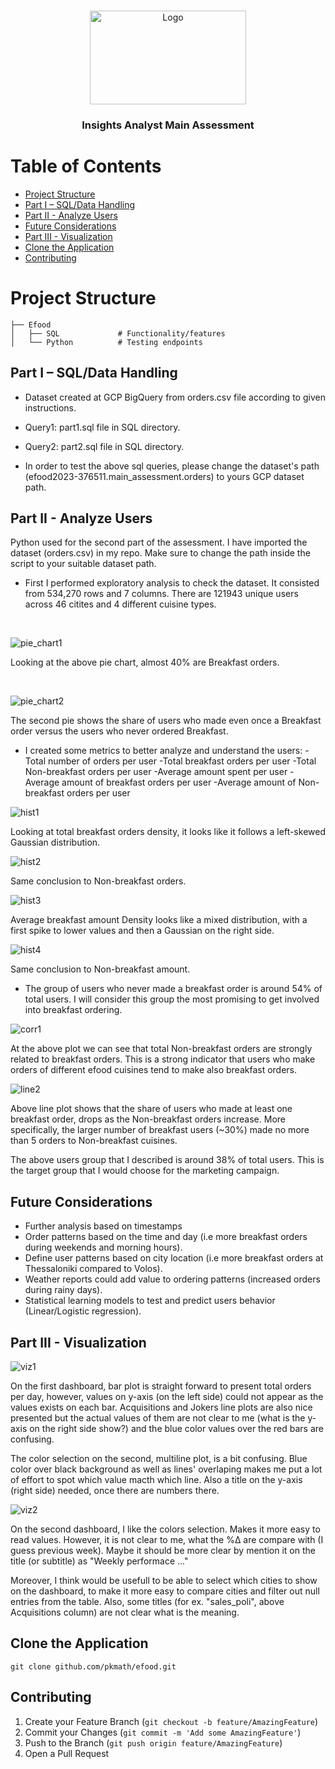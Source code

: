 <br />
<p align="center">
  <a>
    <img src="https://thetotalbusiness.com/wp-content/uploads/2020/11/efood-the-total-business.png" alt="Logo" width="250" height="150">
  </a>
  <h3 align="center">Insights Analyst Main Assessment</h3>
</p>

# Table of Contents

* [Project Structure](#project-structure)
* [Part I – SQL/Data Handling](#part-i--sqldata-handling)
* [Part II - Analyze Users](#part-ii---analyze-users)
* [Future Considerations](#future-considerations)
* [Part III - Visualization](#part-iii---visualization)
* [Clone the Application](#clone-the-application)
* [Contributing](#contributing)





# Project Structure


    ├── Efood                    
    │   ├── SQL             # Functionality/features
    │   └── Python          # Testing endpoints  

    


## Part I – SQL/Data Handling



* Dataset created at GCP BigQuery from orders.csv file according to given instructions.

* Query1: part1.sql file in SQL directory.

* Query2: part2.sql file in SQL directory.

* In order to test the above sql queries, please change the dataset's path (efood2023-376511.main_assessment.orders) to yours GCP dataset path.


## Part II - Analyze Users

Python used for the second part of the assessment. I have imported the dataset (orders.csv) in my repo. Make sure to change the path inside the script to your suitable dataset path.

* First I performed exploratory analysis to check the dataset. It consisted from 534,270 rows and 7 columns. There are 121943 unique users across 46 citites and 4 different cuisine types. 

<br />

![pie_chart1](https://user-images.githubusercontent.com/36280746/216691126-ed675005-e0eb-4468-b0ee-e2d797c14311.png)

Looking at the above pie chart, almost 40% are Breakfast orders.

<br />

![pie_chart2](https://user-images.githubusercontent.com/36280746/216691422-e77261a8-e529-415b-9caa-8634669df3f4.png)

The second pie shows the share of users who made even once a Breakfast order versus the users who never ordered Breakfast.

* I created some metrics to better analyze and understand the users:
-Total number of orders per user
-Total breakfast orders per user
-Total Non-breakfast orders per user
-Average amount spent per user 
-Average amount of breakfast orders per user
-Average amount of Non-breakfast orders per user

![hist1](https://user-images.githubusercontent.com/36280746/216692327-c7ba7934-af32-47a8-a744-fce8a1349fa1.png)

Looking at total breakfast orders density, it looks like it follows a left-skewed Gaussian distribution.

![hist2](https://user-images.githubusercontent.com/36280746/216693301-9138051f-56ad-4a1b-9d47-4b0247c9deec.png)

Same conclusion to Non-breakfast orders.

![hist3](https://user-images.githubusercontent.com/36280746/216693717-9c44963e-04db-4149-ade8-231de3a95091.png)

Average breakfast amount Density looks like a mixed distribution, with a first spike to lower values and then a Gaussian on the right side.


![hist4](https://user-images.githubusercontent.com/36280746/216694214-e8bd1ef9-a16b-47fe-90af-4904dba30468.png)

Same conclusion to Non-breakfast amount.


* The group of users who never made a breakfast order is around 54% of total users. I will consider this group the most promising to get involved into breakfast ordering.


![corr1](https://user-images.githubusercontent.com/36280746/216695030-b0a7d415-230f-4093-b6a9-d95cdfa33f8e.png)

At the above plot we can see that total Non-breakfast orders are strongly related to breakfast orders.
This is a strong indicator that users who make orders of different efood cuisines tend to make also breakfast orders.


![line2](https://user-images.githubusercontent.com/36280746/216697224-6fb77ded-2f1e-4274-8102-4ef6da1d0936.png)

Above line plot shows that the share of users who made at least one breakfast order, drops as the Non-breakfast orders increase.
More specifically, the larger number of breakfast users (~30%) made no more than 5 orders to Non-breakfast cuisines.

The above users group that I described is around 38% of total users. This is the target group that I would choose for the marketing campaign. 


## Future Considerations

* Further analysis based on timestamps 
* Order patterns based on the time and day (i.e more breakfast orders during weekends and morning hours).
* Define user patterns based on city location (i.e more breakfast orders at Thessaloniki compared to Volos).
* Weather reports could add value to ordering patterns (increased orders during rainy days).
* Statistical learning models to test and predict users behavior (Linear/Logistic regression).


## Part III - Visualization

![viz1](https://user-images.githubusercontent.com/36280746/216702320-0add1981-df24-42df-90f1-1e46e980ae44.png)

On the first dashboard, bar plot is straight forward to present total orders per day,
however, values on y-axis (on the left side) could not appear as the values exists on each bar. Acquisitions and Jokers line plots are also 
nice presented but the actual values of them are not clear to me (what is the y-axis on the right side show?) and the blue color values over the red 
bars are confusing.

The color selection on the second, multiline plot, is a bit confusing. Blue color over black background as well as lines' overlaping
makes me put a lot of effort to spot which value macth which line. Also a title on the y-axis (right side) needed, once there are numbers there.


![viz2](https://user-images.githubusercontent.com/36280746/216702546-bbfeda23-6265-4d01-83c7-1fa5c9ff9542.png)



On the second dashboard, I like the colors selection. Makes it more easy to read values. However, it is not clear to me, what the %Δ are compare with 
(I guess previous week). Maybe it should be more clear by mention it on the title (or subtitle) as "Weekly performace ..."

Moreover, I think would be usefull to be able to select which cities to show on the dashboard, to make it more easy to compare cities and filter out
null entries from the table. 
Also, some titles (for ex. "sales_poli", above Acquisitions column) are not clear what is the meaning.
## Clone the Application

``
git clone github.com/pkmath/efood.git
``


## Contributing

1. Create your Feature Branch (`git checkout -b feature/AmazingFeature`)
3. Commit your Changes (`git commit -m 'Add some AmazingFeature'`)
4. Push to the Branch (`git push origin feature/AmazingFeature`)
5. Open a Pull Request
